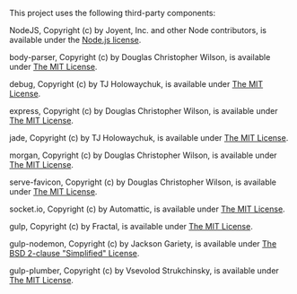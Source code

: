This project uses the following third-party components:

NodeJS, Copyright (c) by Joyent, Inc. and other Node contributors, is available under the [Node.js license](https://raw.githubusercontent.com/nodejs/node/master/LICENSE).

body-parser, Copyright (c) by Douglas Christopher Wilson, is available under [The MIT License](https://raw.githubusercontent.com/expressjs/body-parser/master/LICENSE).

debug, Copyright (c) by TJ Holowaychuk, is available under [The MIT License](http://opensource.org/licenses/MIT).

express, Copyright (c) by Douglas Christopher Wilson, is available under [The MIT License](https://raw.githubusercontent.com/strongloop/express/master/LICENSE).

jade, Copyright (c) by TJ Holowaychuk, is available under [The MIT License](https://raw.githubusercontent.com/jadejs/jade/master/LICENSE).

morgan, Copyright (c) by Douglas Christopher Wilson, is available under [The MIT License](https://raw.githubusercontent.com/expressjs/morgan/master/LICENSE).

serve-favicon, Copyright (c) by Douglas Christopher Wilson, is available under [The MIT License](https://raw.githubusercontent.com/expressjs/serve-favicon/master/LICENSE).

socket.io, Copyright (c) by Automattic, is available under [The MIT License](https://raw.githubusercontent.com/socketio/socket.io/master/LICENSE).

gulp, Copyright (c) by Fractal, is available under [The MIT License](https://raw.githubusercontent.com/gulpjs/gulp/master/LICENSE).

gulp-nodemon, Copyright (c) by Jackson Gariety, is available under [The BSD 2-clause "Simplified" License](http://spdx.org/licenses/BSD-2-Clause).

gulp-plumber, Copyright (c) by Vsevolod Strukchinsky, is available under [The MIT License](https://raw.githubusercontent.com/floatdrop/gulp-plumber/master/LICENSE).
